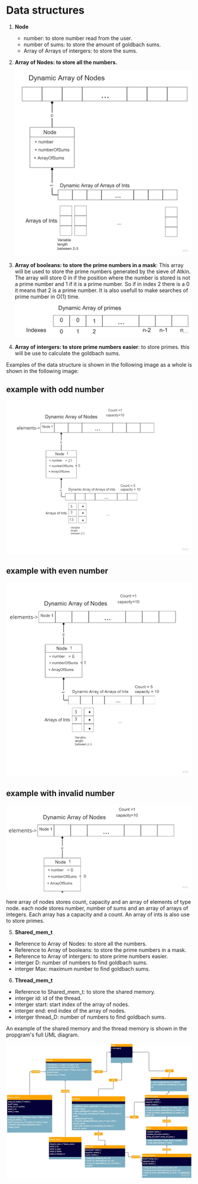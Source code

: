 # Data structures
1.  **Node**
    -   number: to store number read from the user.
    -   number of sums: to store the amount of goldbach sums.
    -   Array of Arrays of intergers: to store the sums.
2.  **Array of Nodes: to store all the numbers.**

    ![image](dataStructure_dynamic_array_of_nodes.jpg)

3.  **Array of booleans: to store the prime numbers in a mask**: This array will be used to store the prime numbers generated by the sieve of Atkin. The array will store 0 in if the position where the number is stored is not a prime number and 1 if it is a prime number. So if in index 2 there is a 0 it means that 2 is a prime number. It is also usefull to make searches of prime number in O(1) time.
    ![image](dataStructure_dynamic_array_of_primes.png)

4. **Array of intergers: to store prime numbers easier**: to store primes. this will be use to calculate the goldbach sums. 

Examples of the data structure is shown in the following image as a whole is shown in the following image:
## example with odd number
 ![image](memoryMap.jpg)

## example with even number
![image](memoryMap2.jpg)

## example with invalid number
![image](memoryMap3.jpg)


 here array of nodes stores count, capacity and an array of elements of type node. each node stores number, number of sums and an array of arrays of integers. Each array has a capacity and a count. An array of ints is also use to store primes.

 5. **Shared_mem_t**
-  Reference to Array of Nodes: to store all the numbers.
-  Reference to Array of booleans: to store the prime numbers in a mask.
-  Reference to Array of intergers: to store prime numbers easier.
-  interger D: number of numbers to find goldbach sums.
-  interger Max: maximum number to find goldbach sums.

6. **Thread_mem_t**
- Reference to Shared_mem_t: to store the shared memory.
- interger id: id of the thread.
- interger start: start index of the array of nodes.
- interger end: end index of the array of nodes.
- interger thread_D: number of numbers to find goldbach sums.

An example of the shared memory and the thread memory is shown in the propgram's full UML diagram.

![image](UML_Diagram_goldbach_pthread.jpg)


